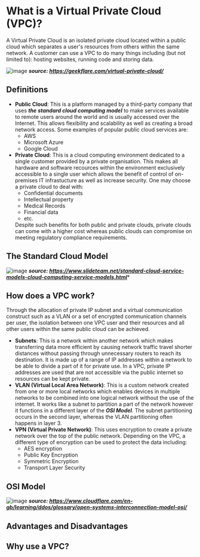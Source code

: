 # What is a Virtual Private Cloud (VPC)?

A Virtual Private Cloud is an isolated private cloud located within a public cloud which separates a user's resources from others within the same network. A customer can use a VPC to do many things including (but not limited to): hosting websites, running code and storing data. 

![image](https://github.com/g-sreshtha/networking-notes/assets/146075375/06c50c94-ce82-4871-a3b8-505f6465f096)
***source: https://geekflare.com/virtual-private-cloud/***

## Definitions
- **Public Cloud**: This is a platform managed by a third-party company that uses ***the standard cloud computing model*** to make services available to remote users around the world and is usually accessed over the Internet. This allows flexibility and scalability as well as creating a broad network access. Some examples of popular public cloud services are:
        <ul>
                <li>AWS</li>
                <li>Microsoft Azure</li>
                <li>Google Cloud</li>
        </ul>
- **Private Cloud**: This is a cloud computing environment dedicated to a single customer provided by a private organisation. This makes all hardware and software recources within the environment exclusively accessible to a single user which allows the benefit of control of on-premises IT infrastucture as well as increase security. One may choose a private cloud to deal with:
        <ul>
                <li>Confidential documents</li>
                <li>Intellectual property</li>
                <li>Medical Records</li>
                <li>Financial data</li>
                <li>etc.</li>
        </ul>
Despite such benefits for both public and private clouds, private clouds can come with a higher cost whereas public clouds can compromise on meeting regulatory compliance requirements.
## The Standard Cloud Model
![image](https://github.com/g-sreshtha/networking-notes/assets/146075375/a601ccaa-4a6e-4cad-b377-02c51644f333)
***source: https://www.slideteam.net/standard-cloud-service-models-cloud-computing-service-models.html****
## How does a VPC work?
Through the allocation of private IP subnet and a virtual communication construct such as a VLAN or a set of encrypted communication channels per user, the isolation between one VPC user and their resources and all other users within the same public cloud can be achieved.
- **Subnets**: This is a network within another network which makes transferring data more efficient by causing network traffic travel shorter distances without passing through unnecessary routers to reach its destination. It is made up of a range of IP addresses within a network to be able to divide a part of it for private use. In a VPC, private IP addresses are used that are not accessible via the public internet so resources can be kept private. 
- **VLAN (Virtual Local Area Network)**: This is a custom network created from one or more local networks which enables devices in multiple networks to be combined into one logical network without the use of the internet. It works like a subnet to partition a part of the network however it functions in a different layer of the ***OSI Model***. The subnet partitioning occurs in the second layer, whereas the VLAN partitioning often happens in layer 3.
- **VPN (Virtual Private Network)**: This uses encryption to create a private network over the top of the public network. Depending on the VPC, a different type of encryption can be used to protect the data including:
    - AES encryption
    - Public Key Encryption
    - Symmetric Encryption
    - Transport Layer Security
## OSI Model
![image](https://github.com/g-sreshtha/networking-notes/assets/146075375/8b25b433-167b-4568-81aa-bead8ed629aa)
***source: https://www.cloudflare.com/en-gb/learning/ddos/glossary/open-systems-interconnection-model-osi/***

## Advantages and Disadvantages

## Why use a VPC?
